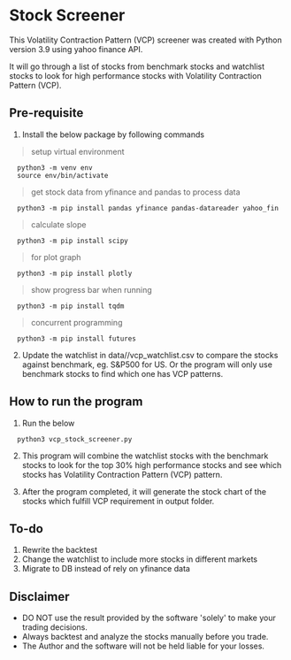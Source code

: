 # Stock Screener

This Volatility Contraction Pattern (VCP) screener was created with Python version 3.9 using yahoo finance API.

It will go through a list of stocks from benchmark stocks and watchlist stocks to look for high performance stocks with Volatility Contraction Pattern (VCP).

## Pre-requisite

1. Install the below package by following commands

> setup virtual environment
```
  python3 -m venv env
  source env/bin/activate
```

> get stock data from yfinance and pandas to process data
```
  python3 -m pip install pandas yfinance pandas-datareader yahoo_fin
```

> calculate slope
```
  python3 -m pip install scipy 
```

> for plot graph
```
  python3 -m pip install plotly
```

> show progress bar when running
```
  python3 -m pip install tqdm 
```

> concurrent programming
```
  python3 -m pip install futures 
```

2. Update the watchlist in data/<region>/vcp_watchlist.csv to compare the stocks against benchmark, eg. S&P500 for US. Or the program will only use benchmark stocks to find which one has VCP patterns. 
## How to run the program

1. Run the below

```
  python3 vcp_stock_screener.py 
```

2. This program will combine the watchlist stocks with the benchmark stocks to look for the top 30% high performance stocks and see which stocks has Volatility Contraction Pattern (VCP) pattern. 

3. After the program completed, it will generate the stock chart of the stocks which fulfill VCP requirement in output folder. 

## To-do
1. Rewrite the backtest
2. Change the watchlist to include more stocks in different markets
3. Migrate to DB instead of rely on yfinance data

## Disclaimer
- DO NOT use the result provided by the software 'solely' to make your trading decisions.
- Always backtest and analyze the stocks manually before you trade.
- The Author and the software will not be held liable for your losses.
